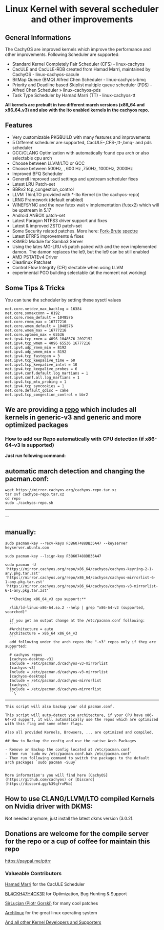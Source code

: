 # <center>Linux Kernel with several sccheduler and other improvements</center>

## General Informations

The CachyOS are improved kernels which improve the performance and other improvements. Following Scheduler are supported:

- Standard Kernel Completely Fair Scheduler (CFS) - linux-cachyos
- CacULE and CacULE-RDB created from Hamad Marri, maintained by CachyOS - linux-cachyos-cacule
- BitMap Queue (BMQ) Alfred Chen Scheduler - linux-cachyos-bmq
- Priority and Deadline based Skiplist multiple queue scheduler (PDS) - Alfred Chen Scheduler » linux-cachyos-pds
- Task Type Scheduler by Hamad Marri (TT) - linux-cachyos-tt

**All kernels are prebuilt in two different march versions (x86_64 and x86_64_v3) and also with the lto enabled kernels in the cachyos repo.**

## Features

- Very customizable PKGBUILD with many features and improvements
- 5 Different scheduler are supported, CacULE-,CFS-,tt-,bmq- and pds scheduler
- GCC/CLANG Optimization with automatically found cpu arch or also selectable cpu arch
- Choose between LLVM/LTO or GCC
- Choose between 500Hz, , 600 Hz ,750Hz, 1000Hz, 2000Hz
- Improved BFQ Scheduler
- Generell improved ssctl settings and upstream scheduler fixes
- Latest LRU Patch-set
- BBRv2 tcp_congestion_control
- LLVM ThinLTO provided with \*-lto Kernel (in the cachyos-repo)
- LRNG Framework (default enabled)
- WINEFSYNC and the new futex wait v implementation (futex2) which will be upstream in 5.17
- Android ANBOX patch-set
- Latest Paragon NTFS3 driver support and fixes
- Latest & improved ZSTD patch-set
- Some Security related patches. More here: [Fork-Brute](https://github.com/ptr1337/kernel-patches/blob/master/5.15/0001-security-patches.patch) [spectre](https://github.com/ptr1337/kernel-patches/blob/master/5.15/0001-spectre-patches.patch)
- Latest BTRFS improvements & fixes
- KSMBD Module for Samba3 Server
- Using the lates MG-LRU v5 patch paired with and the new implemented damon. The damon replaces the le9, but the le9 can be still enabled
- AMD PSTATEv4 Driver
- Clearlinux Patchset
- Control Flow Integrity (CFI) slectable when using LLVM
- experimental PGO building selectable (at the moment not working)

## Some Tips & Tricks

You can tune the scheduler by setting these sysctl values

```
net.core.netdev_max_backlog = 16384
net.core.somaxconn = 8192
net.core.rmem_default = 1048576
net.core.rmem_max = 16777216
net.core.wmem_default = 1048576
net.core.wmem_max = 16777216
net.core.optmem_max = 65536
net.ipv4.tcp_rmem = 4096 1048576 2097152
net.ipv4.tcp_wmem = 4096 65536 16777216
net.ipv4.udp_rmem_min = 8192
net.ipv4.udp_wmem_min = 8192
net.ipv4.tcp_fastopen = 3
net.ipv4.tcp_keepalive_time = 60
net.ipv4.tcp_keepalive_intvl = 10
net.ipv4.tcp_keepalive_probes = 6
net.ipv4.conf.default.log_martians = 1
net.ipv4.conf.all.log_martians = 1
net.ipv4.tcp_mtu_probing = 1
net.ipv4.tcp_syncookies = 1
net.core.default_qdisc = cake
net.ipv4.tcp_congestion_control = bbr2
```

## We are providing a [repo](https://mirror.cachyos.org/) which includes all kernels in generic-v3 and generic and more optimized packages

### How to add our Repo automatically with CPU detection (if x86-64-v3 is supported)

**Just run following command:**

## **automatic march detection and changing the pacman.conf:**

```
wget https://mirror.cachyos.org/cachyos-repo.tar.xz
tar xvf cachyos-repo.tar.xz
cd repo
sudo ./cachyos-repo.sh
```

---

--

## **manually**:

````
sudo pacman-key --recv-keys F3B607488DB35A47 --keyserver keyserver.ubuntu.com

sudo pacman-key --lsign-key F3B607488DB35A47

sudo pacman -U 'https://mirror.cachyos.org/repo/x86_64/cachyos/cachyos-keyring-2-1-any.pkg.tar.zst' 'https://mirror.cachyos.org/repo/x86_64/cachyos/cachyos-mirrorlist-6-1-any.pkg.tar.zst' 'https://mirror.cachyos.org/repo/x86_64/cachyos/cachyos-v3-mirrorlist-6-1-any.pkg.tar.zst'

  **Checking x86_64_v3 cpu support:**

  /lib/ld-linux-x86-64.so.2 --help | grep "x86-64-v3 (supported, searched)"

  if you get an output change at the /etc/pacman.conf following:
  ```
  #Architecture = auto
  Architecture = x86_64 x86_64_v3
  ```
  add following under the arch repos the "-v3" repos only if they are supported:
  ```
  # cachyos repos
  [cachyos-desktop-v3]
  Include = /etc/pacman.d/cachyos-v3-mirrorlist
  [cachyos-v3]
  Include = /etc/pacman.d/cachyos-v3-mirrorlist
  [cachyos-desktop]
  Include = /etc/pacman.d/cachyos-mirrorlist
  [cachyos]
  Include = /etc/pacman.d/cachyos-mirrorlist
  ``\`
````

---

```
This script will also backup your old pacman.conf.

This script will auto-detect you architecture, if your CPU have x86-64-v3 support, it will automatically use the repos which are optimized with this flag and some other flags.

Also all provided Kernels, Browsers, ... are optimized and compiled.

## How to Backup the config and use the native Arch Packages

- Remove or Backup the config located at /etc/pacman.conf
- then run `sudo mv /etc/pacman.conf.bak /etc/pacman.conf`
- Then run following command to switch the packages to the default arch packages `sudo pacman -Suuy`


More information's you will find here [CachyOS](https://github.com/cachyos) or [Discord](https://discord.gg/k39qfrxPNa)
```

## How to use CLANG/LLVM/LTO compiled Kernels on Nvidia driver with DKMS:

Not needed anymore, just install the latest dkms version (3.0.2). 

## Donations are welcome for the compile server for the repo or a cup of coffee for maintain this repo

<https://paypal.me/pttrr>

### Valueable Contributors

[Hamad Marri](https://github.com/hamadmarri) for the CacULE Scheduler

[BL4CKH47H4CK3R](https://github.com/BL4CKH47H4CK3R) for Optimization, Bug Hunting & Support

[SirLucjan (Piotr Gorski)](https://github.com/sirlucjan) for many cool patches

[Archlinux](https://archlinux.org) for the great linux operating system

[And all other Kernel Developers and Supporters](https://github.com/torvalds/linux)
